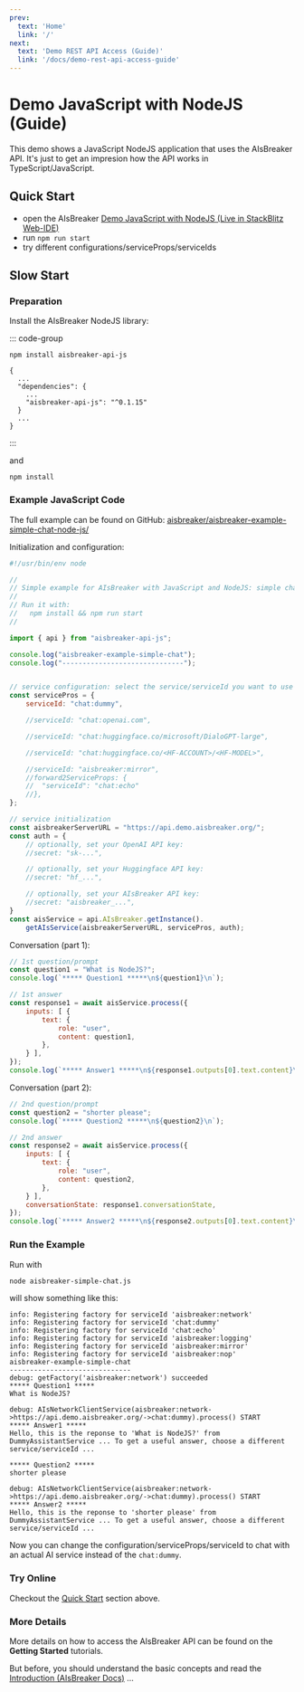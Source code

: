 ```yaml
---
prev:
  text: 'Home'
  link: '/'
next:
  text: 'Demo REST API Access (Guide)'
  link: '/docs/demo-rest-api-access-guide'
---
```


# Demo JavaScript with NodeJS (Guide)

This demo shows a JavaScript NodeJS application that uses the AIsBreaker API. It's just to get an impresion how the API works in TypeScript/JavaScript.


## Quick Start
- open the AIsBreaker [Demo JavaScript with NodeJS (Live in StackBlitz Web-IDE)](https://stackblitz.com/github/aisbreaker/aisbreaker-example-simple-chat-node-js?title=AIsBreaker+Example+Simple+Chat-node-js&file=aisbreaker-simple-chat.js&startScript=install,start)
- run `npm run start`
- try different configurations/serviceProps/serviceIds


## Slow Start

### Preparation
Install the AIsBreaker NodeJS library:

::: code-group
```bash[bash]
npm install aisbreaker-api-js
```

```json[Or in package.json directly]
{
  ...
  "dependencies": {
    ...
    "aisbreaker-api-js": "^0.1.15"
  }
  ...
}
```
:::

and

```bash[bash]
npm install
```

### Example JavaScript Code
The full example can be found on GitHub: [aisbreaker/aisbreaker-example-simple-chat-node-js/](https://github.com/aisbreaker/aisbreaker-example-simple-chat-node-js/)

Initialization and configuration:
```JavaScript[aisbreaker-simple-chat.js (part)]
#!/usr/bin/env node

//
// Simple example for AIsBreaker with JavaScript and NodeJS: simple chat.
//
// Run it with:
//   npm install && npm run start
//

import { api } from "aisbreaker-api-js";

console.log("aisbreaker-example-simple-chat");
console.log("------------------------------");


// service configuration: select the service/serviceId you want to use
const servicePros = {
    serviceId: "chat:dummy",

    //serviceId: "chat:openai.com",

    //serviceId: "chat:huggingface.co/microsoft/DialoGPT-large",

    //serviceId: "chat:huggingface.co/<HF-ACCOUNT>/<HF-MODEL>",

    //serviceId: "aisbreaker:mirror",
    //forward2ServiceProps: {
    //  "serviceId": "chat:echo"
    //},
};

// service initialization
const aisbreakerServerURL = "https://api.demo.aisbreaker.org/";
const auth = {
    // optionally, set your OpenAI API key:
    //secret: "sk-...",

    // optionally, set your Huggingface API key:
    //secret: "hf_...",

    // optionally, set your AIsBreaker API key:
    //secret: "aisbreaker_...",
}
const aisService = api.AIsBreaker.getInstance().
    getAIsService(aisbreakerServerURL, servicePros, auth);
```

Conversation (part 1):
```JavaScript[aisbreaker-simple-chat.js (part)]
// 1st question/prompt
const question1 = "What is NodeJS?";
console.log(`***** Question1 *****\n${question1}\n`);

// 1st answer
const response1 = await aisService.process({
    inputs: [ {
        text: {
            role: "user",
            content: question1,
        },
    } ],
});
console.log(`***** Answer1 *****\n${response1.outputs[0].text.content}\n`);
```

Conversation (part 2):
```JavaScript[aisbreaker-simple-chat.js (part)]
// 2nd question/prompt
const question2 = "shorter please";
console.log(`***** Question2 *****\n${question2}\n`);

// 2nd answer
const response2 = await aisService.process({
    inputs: [ {
        text: {
            role: "user",
            content: question2,
        },
    } ],
    conversationState: response1.conversationState,
});
console.log(`***** Answer2 *****\n${response2.outputs[0].text.content}\n`);
```

### Run the Example

Run with
```bash
node aisbreaker-simple-chat.js
```

will show something like this:
```
info: Registering factory for serviceId 'aisbreaker:network'
info: Registering factory for serviceId 'chat:dummy'
info: Registering factory for serviceId 'chat:echo'
info: Registering factory for serviceId 'aisbreaker:logging'
info: Registering factory for serviceId 'aisbreaker:mirror'
info: Registering factory for serviceId 'aisbreaker:nop'
aisbreaker-example-simple-chat
------------------------------
debug: getFactory('aisbreaker:network') succeeded
***** Question1 *****
What is NodeJS?

debug: AIsNetworkClientService(aisbreaker:network->https://api.demo.aisbreaker.org/->chat:dummy).process() START
***** Answer1 *****
Hello, this is the reponse to 'What is NodeJS?' from DummyAssistantService ... To get a useful answer, choose a different service/serviceId ...

***** Question2 *****
shorter please

debug: AIsNetworkClientService(aisbreaker:network->https://api.demo.aisbreaker.org/->chat:dummy).process() START
***** Answer2 *****
Hello, this is the reponse to 'shorter please' from DummyAssistantService ... To get a useful answer, choose a different service/serviceId ...
```

Now you can change the configuration/serviceProps/serviceId to chat with an actual AI service instead of the `chat:dummy`.


### Try Online
Checkout the [Quick Start](#quick-start) section above.


### More Details
More details on how to access the AIsBreaker API can be found on the **Getting Started** tutorials.

But before, you should understand the basic concepts and read the [Introduction (AIsBreaker Docs)](/docs/) ...
